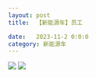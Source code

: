 ```yaml
---
layout: post
title:  【新能源车】员工

date:   2023-11-2 0:0:0
category: 新能源车
---
```

![](http://sfwz6si9l.hd-bkt.clouddn.com/img/6661699834311_.pic.jpg)
![](http://sfwz6si9l.hd-bkt.clouddn.com/img/new_car_employee_v1.0_2311131413.png)


